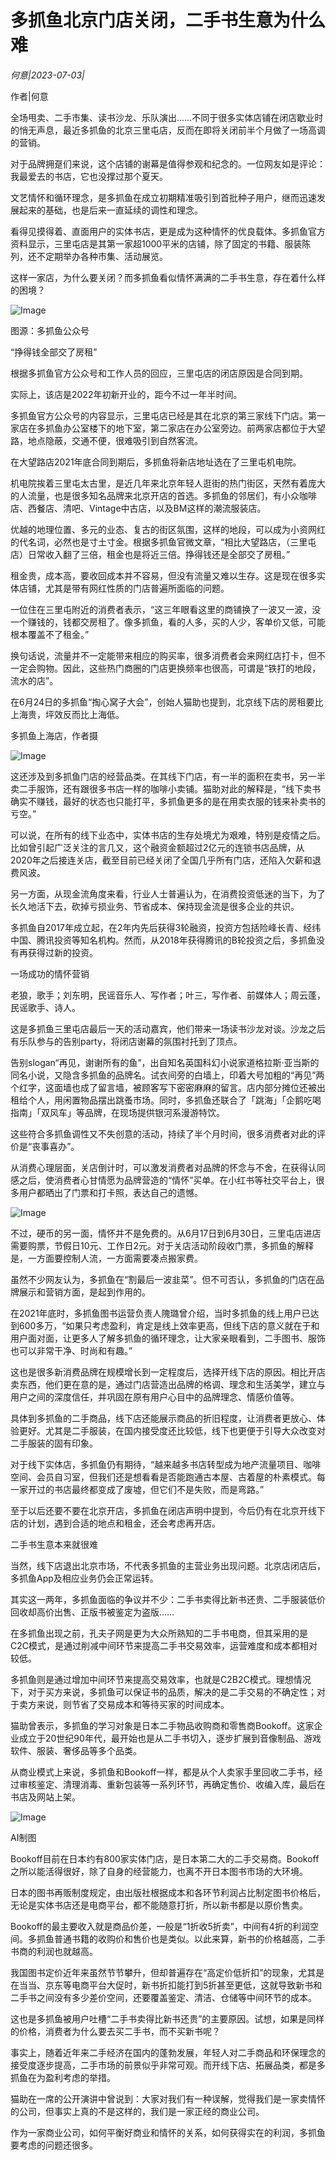 # 多抓鱼北京门店关闭，二手书生意为什么难

*何意|2023-07-03|*

作者|何意

全场甩卖、二手市集、读书沙龙、乐队演出……不同于很多实体店铺在闭店歇业时的悄无声息，最近多抓鱼的北京三里屯店，反而在即将关闭前半个月做了一场高调的营销。

对于品牌拥趸们来说，这个店铺的谢幕是值得参观和纪念的。一位网友如是评论：我最爱去的书店，它也没撑过那个夏天。

文艺情怀和循环理念，是多抓鱼在成立初期精准吸引到首批种子用户，继而迅速发展起来的基础，也是后来一直延续的调性和理念。

看得见摸得着、直面用户的实体书店，更是成为这种情怀的优良载体。多抓鱼官方资料显示，三里屯店是其第一家超1000平米的店铺，除了固定的书籍、服装陈列，还不定期举办各种市集、活动展览。

这样一家店，为什么要关闭？而多抓鱼看似情怀满满的二手书生意，存在着什么样的困境？

![Image](http://static.ylzbl.com/uploads/ueditor/php/upload/image/20230703/1688377961451267.png)

图源：多抓鱼公众号

“挣得钱全部交了房租”

根据多抓鱼官方公众号和工作人员的回应，三里屯店的闭店原因是合同到期。

实际上，该店是2022年初新开业的，距今不过一年半时间。

多抓鱼官方公众号的内容显示，三里屯店已经是其在北京的第三家线下门店。第一家店在多抓鱼办公室楼下的地下室，第二家店在办公室旁边。前两家店都位于大望路，地点隐蔽，交通不便，很难吸引到自然客流。

在大望路店2021年底合同到期后，多抓鱼将新店地址选在了三里屯机电院。

机电院挨着三里屯太古里，是近几年来北京年轻人逛街的热门街区，天然有着庞大的人流量，也是很多知名品牌来北京开店的首选。多抓鱼的邻居们，有小众咖啡店、西餐店、清吧、Vintage中古店，以及BM这样的潮流服装店。

优越的地理位置、多元的业态、复古的街区氛围，这样的地段，可以成为小资网红的代名词，必然也是寸土寸金。根据多抓鱼官微文章，“相比大望路店，（三里屯店）日常收入翻了三倍，租金也是将近三倍。挣得钱还是全部交了房租。”

租金贵，成本高，要收回成本并不容易，但没有流量又难以生存。这是现在很多实体店铺，尤其是带有网红性质的门店普遍所面临的问题。

一位住在三里屯附近的消费者表示，“这三年眼看这里的商铺换了一波又一波，没一个赚钱的，钱都交房租了。像多抓鱼，看的人多，买的人少，客单价又低，可能根本覆盖不了租金。”

换句话说，流量并不一定能带来相应的购买率，很多消费者会来网红店打卡，但不一定会购物。因此，这些热门商圈的门店更换频率也很高，可谓是“铁打的地段，流水的店”。

在6月24日的多抓鱼“掏心窝子大会”，创始人猫助也提到，北京线下店的房租要比上海贵，坪效反而比上海低。

多抓鱼上海店，作者摄

![Image](http://static.ylzbl.com/uploads/ueditor/php/upload/image/20230703/1688377983274852.png)

这还涉及到多抓鱼门店的经营品类。在其线下门店，有一半的面积在卖书，另一半卖二手服饰，还有跟很多书店一样的咖啡小卖铺。猫助对此的解释是，“线下卖书确实不赚钱，最好的状态也只能打平，多抓鱼更多的是在用卖衣服的钱来补卖书的亏空。”

可以说，在所有的线下业态中，实体书店的生存处境尤为艰难，特别是疫情之后。比如曾引起广泛关注的言几又，这个融资金额超过2亿元的连锁书店品牌，从2020年之后接连关店，截至目前已经关闭了全国几乎所有门店，还陷入欠薪和退费风波。

另一方面，从现金流角度来看，行业人士普遍认为，在消费投资低迷的当下，为了长久地活下去，砍掉亏损业务、节省成本、保持现金流是很多企业的共识。

多抓鱼自2017年成立起，在2年内先后获得3轮融资，投资方包括险峰长青、经纬中国、腾讯投资等知名机构。然而，从2018年获得腾讯的B轮投资之后，多抓鱼没有再获得过新的投资。

一场成功的情怀营销

老狼，歌手；刘东明，民谣音乐人、写作者；叶三，写作者、前媒体人；周云蓬，民谣歌手、诗人。

这是多抓鱼三里屯店最后一天的活动嘉宾，他们带来一场读书沙龙对谈。沙龙之后有乐队参与的告别party，将闭店谢幕的氛围衬托到了顶点。

告别slogan“再见，谢谢所有的鱼”，出自知名英国科幻小说家道格拉斯·亚当斯的同名小说，又隐含多抓鱼的品牌名。试衣间旁的白墙上，印着大号加粗的“再见”两个红字，这面墙也成了留言墙，被顾客写下密密麻麻的留言。店内部分摊位还被出租给个人，用闲置物品摆出跳蚤市场。同时，多抓鱼还联合了「跳海」「企鹅吃喝指南」「双风车」等品牌，在现场提供银河系漫游特饮。

这些符合多抓鱼调性又不失创意的活动，持续了半个月时间，很多消费者对此的评价是“丧事喜办”。

从消费心理层面，关店倒计时，可以激发消费者对品牌的怀念与不舍，在获得认同感之后，使消费者心甘情愿为品牌营造的“情怀”买单。在小红书等社交平台上，很多用户都晒出了门票和打卡照，表达自己的遗憾。

![Image](http://static.ylzbl.com/uploads/ueditor/php/upload/image/20230703/1688378002539881.png)

不过，硬币的另一面，情怀并不是免费的。从6月17日到6月30日，三里屯店进店需要购票，节假日10元、工作日2元。对于关店活动阶段收门票，多抓鱼的解释是，一方面要控制人流，一方面需要凑点搬家费。

虽然不少网友认为，多抓鱼在“割最后一波韭菜”。但不可否认，多抓鱼的门店在品牌展示和营销方面，是起到作用的。

在2021年底时，多抓鱼图书运营负责人隗璐曾介绍，当时多抓鱼的线上用户已达到600多万，“如果只考虑盈利，肯定是线上效率更高，但线下店的意义就在于和用户面对面，让更多人了解多抓鱼的循环理念，让大家亲眼看到，二手图书、服饰也可以非常干净、时尚和有趣。”

这也是很多新消费品牌在规模增长到一定程度后，选择开线下店的原因。相比开店卖东西，他们更在意的是，通过门店营造出品牌的格调、理念和生活美学，建立与用户之间的深度信任，并巩固在原有用户心目中的品牌理念、情感价值等。

具体到多抓鱼的二手商品，线下店还能展示商品的折旧程度，让消费者更放心、体验更好。尤其是二手服装，在国内接受度还比较低，线下也更便于引导大众改变对二手服装的固有印象。

对于线下实体店，多抓鱼仍有期待，“越来越多书店转型成为地产流量项目、咖啡空间、会员自习室，但我们还是想看看是否能跑通古本屋、古着屋的朴素模式。每一家开过的书店最终都变成了废墟，但它们不是失败，而是弯路。”

至于以后还要不要在北京开店，多抓鱼在闭店声明中提到，今后仍有在北京开线下店的计划，遇到合适的地点和租金，还会考虑再开店。

二手书生意本来就很难

当然，线下店退出北京市场，不代表多抓鱼的主营业务出现问题。北京店闭店后，多抓鱼App及相应业务仍会正常运转。

其实这一两年，多抓鱼面临的争议并不少：二手书卖得比新书还贵、二手服装低价回收却高价出售、正版书被鉴定为盗版……

在多抓鱼出现之前，孔夫子网是更为大众所熟知的二手书电商，但其采用的是C2C模式，是通过削减中间环节来提高二手书交易效率，运营难度和成本都相对较低。

多抓鱼则是通过增加中间环节来提高交易效率，也就是C2B2C模式。理想情况下，对于买方来说，多抓鱼可以保证书的品质，解决的是二手交易的不确定性；对于卖方来说，则节省了交易成本和等待买家的时间成本。

猫助曾表示，多抓鱼的学习对象是日本二手物品收购商和零售商Bookoff。这家企业成立于20世纪90年代，最开始也是从二手书切入，逐步扩展到音像制品、游戏软件、服装、奢侈品等多个品类。

从商业模式上来说，多抓鱼和Bookoff一样，都是从个人卖家手里回收二手书，经过审核鉴定、清理消毒、重新包装等一系列环节，再确定售价、收编入库，最后在书店及网站上架。

![Image](http://static.ylzbl.com/uploads/ueditor/php/upload/image/20230703/1688378035574999.png)

AI制图

Bookoff目前在日本约有800家实体门店，是日本第二大的二手交易商。Bookoff之所以能活得很好，除了自身的经营能力，也离不开日本图书市场的大环境。

日本的图书再贩制度规定，由出版社根据成本和各环节利润占比制定图书价格后，无论是实体书店还是电商平台，都不能随意打折，所以新书都是以原价售卖。

Bookoff的最主要收入就是商品价差，一般是“1折收5折卖”，中间有4折的利润空间。多抓鱼普通书籍的收购价和售价也是类似。以此来算，新书的价格越高，二手书商的利润也就越高。

我国图书定价近年来虽然节节攀升，但却普遍存在“高定价低折扣”的现象，尤其是在当当、京东等电商平台大促时，新书折扣能打到5折甚至更低，这就导致新书和二手书之间没有多少差价空间，还要覆盖鉴定、清洁、仓储等中间环节的成本。

这也是多抓鱼被用户吐槽“二手书卖得比新书还贵”的主要原因。试想，如果是同样的价格，消费者为什么要去买二手书，而不买新书呢？

事实上，随着近年来二手经济在国内的蓬勃发展，年轻人对二手商品和环保理念的接受度逐步提高，二手市场的前景似乎非常可观。而开线下店、拓展品类，都是多抓鱼在为盈利考虑的举措。

猫助在一席的公开演讲中曾说到：大家对我们有一种误解，觉得我们是一家卖情怀的公司，但事实上真的不是这样的，我们是一家正经的商业公司。

作为一家商业公司，如何平衡好商业和情怀的关系，如何获得实在的利润，多抓鱼要考虑的问题还很多。

